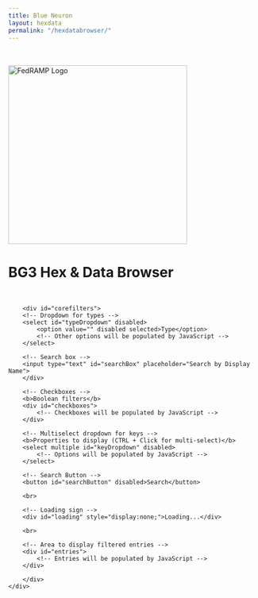 ```yaml
---
title: Blue Neuron
layout: hexdata
permalink: "/hexdatabrowser/"
---
```


<div class="container-lg p-responsive" style="display:grid;">
  <div class="test" style="align: center">
  	</br>
  	</br>
    <div class="float-left">
      <img class="d-block pr-4" style="width: 360px;" alt="FedRAMP Logo" src="{{"/assets/img/soc-brilliance.png" | relative_url}}">
    </div>
    <div class="overflow-hidden">
			<h1>BG3 Hex & Data Browser</h1><br>

	    <div id="corefilters">
	    <!-- Dropdown for types -->
	    <select id="typeDropdown" disabled>
	        <option value="" disabled selected>Type</option>
	        <!-- Other options will be populated by JavaScript -->
	    </select>

	    <!-- Search box -->
	    <input type="text" id="searchBox" placeholder="Search by Display Name">
	    </div>

	    <!-- Checkboxes -->
	    <b>Boolean filters</b>
	    <div id="checkboxes">
	        <!-- Checkboxes will be populated by JavaScript -->
	    </div>

	    <!-- Multiselect dropdown for keys -->
	    <b>Properties to display (CTRL + Click for multi-select)</b>
	    <select multiple id="keyDropdown" disabled>
	        <!-- Options will be populated by JavaScript -->
	    </select>

	    <!-- Search Button -->
	    <button id="searchButton" disabled>Search</button>

	    <br>

	    <!-- Loading sign -->
	    <div id="loading" style="display:none;">Loading...</div>

	    <br>

	    <!-- Area to display filtered entries -->
	    <div id="entries">
	        <!-- Entries will be populated by JavaScript -->
	    </div>

	    </div>
    </div>

  </div>
</div>